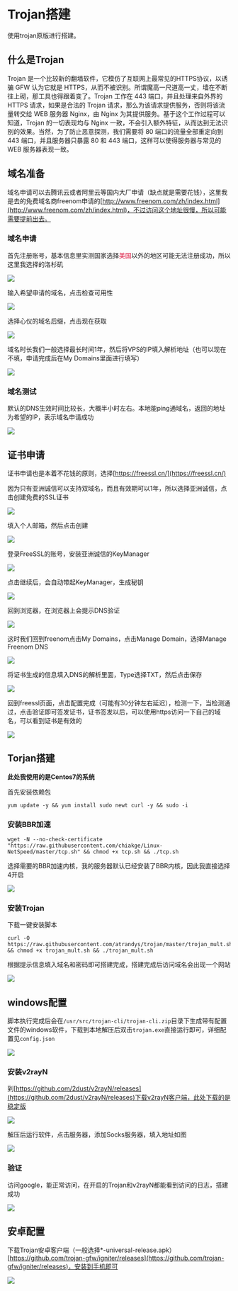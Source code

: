 # Trojan搭建


使用trojan原版进行搭建。
<!--more-->

## 什么是Trojan

Trojan 是一个比较新的翻墙软件，它模仿了互联网上最常见的HTTPS协议，以诱骗 GFW 认为它就是 HTTPS，从而不被识别。所谓魔高一尺道高一丈，墙在不断往上砌，那工具也得跟着变了。Trojan 工作在 443 端口，并且处理来自外界的 HTTPS 请求，如果是合法的 Trojan 请求，那么为该请求提供服务，否则将该流量转交给 WEB 服务器 Nginx，由 Nginx 为其提供服务。基于这个工作过程可以知道，Trojan 的一切表现均与 Nginx 一致，不会引入额外特征，从而达到无法识别的效果。当然，为了防止恶意探测，我们需要将 80 端口的流量全部重定向到 443 端口，并且服务器只暴露 80 和 443 端口，这样可以使得服务器与常见的 WEB 服务器表现一致。

## 域名准备

域名申请可以去腾讯云或者阿里云等国内大厂申请（缺点就是需要花钱），这里我是去的免费域名商freenom申请的[http://www.freenom.com/zh/index.html](http://www.freenom.com/zh/index.html)，不过访问这个地址很慢，所以可能需要提前出去。

### 域名申请

首先注册账号，基本信息里实测国家选择<font color=#DC143C>美国</font>以外的地区可能无法注册成功，所以这里我选择的洛杉矶

![](/images/Trojan搭建/image-20210118221317622.png " ")

输入希望申请的域名，点击检查可用性

![](/images/Trojan搭建/image-20210118220651867.png " ")

选择心仪的域名后缀，点击现在获取

![](/images/Trojan搭建/image-20210118220757391.png " ")

域名时长我们一般选择最长时间1年，然后将VPS的IP填入解析地址（也可以现在不填，申请完成后在My Domains里面进行填写）

![](/images/Trojan搭建/image-20210118222157926.png " ")

### 域名测试

默认的DNS生效时间比较长，大概半小时左右。本地能ping通域名，返回的地址为希望的IP，表示域名申请成功

![](/images/Trojan搭建/image-20210118222954624.png " ")

## 证书申请

证书申请也是本着不花钱的原则，选择[https://freessl.cn/](https://freessl.cn/)

因为只有亚洲诚信可以支持双域名，而且有效期可以1年，所以选择亚洲诚信，点击创建免费的SSL证书

![](/images/Trojan搭建/image-20210118223321305.png " ")

填入个人邮箱，然后点击创建

![](/images/Trojan搭建/image-20210118223513080.png " ")

登录FreeSSL的账号，安装亚洲诚信的KeyManager

![](/images/Trojan搭建/image-20210118223709924.png " ")

点击继续后，会自动带起KeyManager，生成秘钥

![](/images/Trojan搭建/image-20210118223957243.png " ")

回到浏览器，在浏览器上会提示DNS验证

![](/images/Trojan搭建/image-20210118224709956.png " ")

这时我们回到freenom点击My Domains，点击Manage Domain，选择Manage Freenom DNS

![](/images/Trojan搭建/image-20210118224205751.png " ")

将证书生成的信息填入DNS的解析里面，Type选择TXT，然后点击保存

![](/images/Trojan搭建/image-20210118224559935.png " ")

回到freessl页面，点击配置完成（可能有30分钟左右延迟），检测一下，当检测通过，点击验证即可签发证书，证书签发以后，可以使用https访问一下自己的域名，可以看到证书是有效的

![](/images/Trojan搭建/image-20210118230001432.png " ")

## Torjan搭建

**此处我使用的是Centos7的系统**

首先安装依赖包

```shell
yum update -y && yum install sudo newt curl -y && sudo -i
```

### 安装BBR加速

```shell
wget -N --no-check-certificate "https://raw.githubusercontent.com/chiakge/Linux-NetSpeed/master/tcp.sh" && chmod +x tcp.sh && ./tcp.sh
```

选择需要的BBR加速内核，我的服务器默认已经安装了BBR内核，因此我直接选择4开启

![](/images/Trojan搭建/image-20210118225435649.png " ")

### 安装Trojan

下载一键安装脚本

```shell
curl -O https://raw.githubusercontent.com/atrandys/trojan/master/trojan_mult.sh && chmod +x trojan_mult.sh && ./trojan_mult.sh
```

根据提示信息填入域名和密码即可搭建完成，搭建完成后访问域名会出现一个网站

![](/images/Trojan搭建/image-20210118225825028.png " ")

## windows配置

脚本执行完成后会在`/usr/src/trojan-cli/trojan-cli.zip`目录下生成带有配置文件的windows软件，下载到本地解压后双击`trojan.exe`直接运行即可，详细配置见`config.json`

![](/images/Trojan搭建/image-20210118230622791.png " ")

### 安装v2rayN

到[https://github.com/2dust/v2rayN/releases](https://github.com/2dust/v2rayN/releases)下载v2rayN客户端，此处下载的是稳定版

![](/images/Trojan搭建/image-20210118231425080.png " ")

解压后运行软件，点击服务器，添加Socks服务器，填入地址如图

![](/images/Trojan搭建/image-20210118231524385.png " ")

### 验证

访问google，能正常访问，在开启的Trojan和v2rayN都能看到访问的日志，搭建成功

![](/images/Trojan搭建/image-20210118231650953.png " ")

## 安卓配置

下载Trojan安卓客户端（一般选择*-universal-release.apk）[https://github.com/trojan-gfw/igniter/releases](https://github.com/trojan-gfw/igniter/releases)，安装到手机即可

![](/images/Trojan搭建/image-20210118231237972.png " ")  

